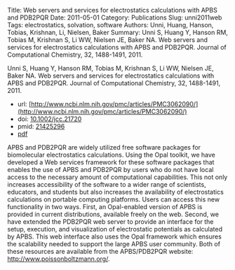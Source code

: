 Title: Web servers and services for electrostatics calculations with APBS and PDB2PQR
Date: 2011-05-01
Category: Publications
Slug: unni2011web
Tags: electrostatics, solvation, software
Authors: Unni, Huang, Hanson, Tobias, Krishnan, Li, Nielsen, Baker
Summary: Unni S, Huang Y, Hanson RM, Tobias M, Krishnan S, Li WW, Nielsen JE, Baker NA. Web servers and services for electrostatics calculations with APBS and PDB2PQR. Journal of Computational Chemistry, 32, 1488-1491, 2011. 

Unni S, Huang Y, Hanson RM, Tobias M, Krishnan S, Li WW, Nielsen JE, Baker NA. Web servers and services for electrostatics calculations with APBS and PDB2PQR. Journal of Computational Chemistry, 32, 1488-1491, 2011. 

* url: [http://www.ncbi.nlm.nih.gov/pmc/articles/PMC3062090/](http://www.ncbi.nlm.nih.gov/pmc/articles/PMC3062090/)
* doi: [10.1002/jcc.21720](http://dx.doi.org/10.1002/jcc.21720)
* pmid: [21425296](http://www.ncbi.nlm.nih.gov/pubmed/21425296)
* [pdf](http://sobolevnrm.github.io/papers/unni2011web.pdf)

APBS and PDB2PQR are widely utilized free software packages for biomolecular electrostatics calculations. Using the Opal toolkit, we have developed a Web services framework for these software packages that enables the use of APBS and PDB2PQR by users who do not have local access to the necessary amount of computational capabilities. This not only increases accessibility of the software to a wider range of scientists, educators, and students but also increases the availability of electrostatics calculations on portable computing platforms. Users can access this new functionality in two ways. First, an Opal-enabled version of APBS is provided in current distributions, available freely on the web. Second, we have extended the PDB2PQR web server to provide an interface for the setup, execution, and visualization of electrostatic potentials as calculated by APBS. This web interface also uses the Opal framework which ensures the scalability needed to support the large APBS user community. Both of these resources are available from the APBS/PDB2PQR website: http://www.poissonboltzmann.org/.
